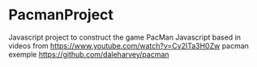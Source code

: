 # PacmanProject
Javascript project to construct the game PacMan
Javascript based in videos from
https://www.youtube.com/watch?v=Cv2ITa3H0Zw
pacman exemple
https://github.com/daleharvey/pacman
